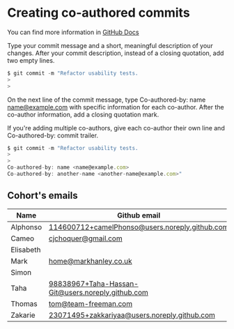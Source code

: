 # Creating co-authored commits

You can find more information in [GitHub Docs](https://docs.github.com/en/github/committing-changes-to-your-project/creating-and-editing-commits/creating-a-commit-with-multiple-authors)

Type your commit message and a short, meaningful description of your changes. After your commit description, instead of a closing quotation, add two empty lines.

```javascript
$ git commit -m "Refactor usability tests.
>
>
```

On the next line of the commit message, type Co-authored-by: name <name@example.com> with specific information for each co-author. After the co-author information, add a closing quotation mark.

If you're adding multiple co-authors, give each co-author their own line and Co-authored-by: commit trailer.

```javascript
$ git commit -m "Refactor usability tests.
>
>
Co-authored-by: name <name@example.com>
Co-authored-by: another-name <another-name@example.com>"
```

## Cohort's emails

| Name | Github email |
| ---- | ------------ |
| Alphonso     |  114600712+camelPhonso@users.noreply.github.com            |
| Cameo     | cjchoquer@gmail.com|
| Elisabeth     |              |
| Mark     |home@markhanley.co.uk|
| Simon     |              |
| Taha     | 98838967+Taha-Hassan-Git@users.noreply.github.com |
| Thomas     |tom@team-freeman.com|
| Zakarie     |23071495+zakkariyaa@users.noreply.github.com|
